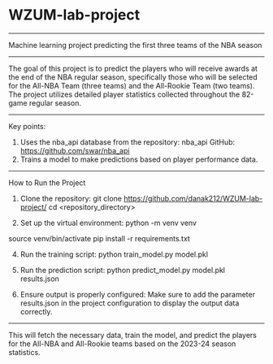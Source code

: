 # WZUM-lab-project

____________________________________________________________________________________________________
 Machine learning project predicting the first three teams of the NBA season

____________________________________________________________________________________________________
The goal of this project is to predict the players who will receive awards at the end of the NBA regular season, specifically those who will be selected for the All-NBA Team (three teams) and the All-Rookie Team (two teams). The project utilizes detailed player statistics collected throughout the 82-game regular season.

____________________________________________________________________________________________________
Key points:
1. Uses the nba_api database from the repository: nba_api GitHub: https://github.com/swar/nba_api
2. Trains a model to make predictions based on player performance data.

____________________________________________________________________________________________________
How to Run the Project

1. Clone the repository:
git clone https://github.com/danak212/WZUM-lab-project/
cd <repository_directory>

3. Set up the virtual environment:
python -m venv venv

source venv/bin/activate
pip install -r requirements.txt

4. Run the training script:
python train_model.py model.pkl

5. Run the prediction script:
python predict_model.py model.pkl results.json

6. Ensure output is properly configured:
Make sure to add the parameter results.json in the project configuration to display the output data correctly.

____________________________________________________________________________________________________
This will fetch the necessary data, train the model, and predict the players for the All-NBA and All-Rookie teams based on the 2023-24 season statistics.
